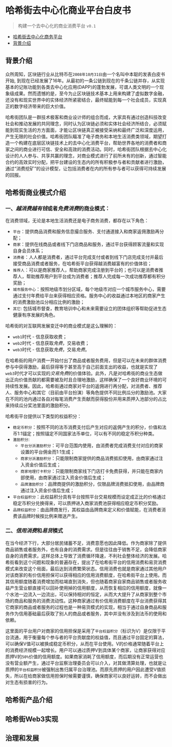 # 哈希街去中心化商业平台白皮书

> 构建一个去中心化的商业消费平台
`v0.1`

- [哈希街去中心化商务平台](#哈希街去中心化商务平台)
 - [背景介绍](#背景介绍)

## 背景介绍

众所周知，区块链行业从比特币在`2008年10月31日`由一个名叫中本聪的发表白皮书开始, 到现在已经发展了16年。从最初的一条公链到现在的千条公链并存，从实现基本的记账功能到各类去中心化应用(DAPP)的蓬勃发展，可谓人类文明的一个现象级成果。然而遗憾的是，至今为止区块链技术基本上用来构建了虚拟数字金融，还没有和现实世界中的实体经济所紧密结合，最终赋能到每一个社会成员，实现真正的数字经济带来的巨大价值。

哈希街团队是一群技术极客和商业设计师的组合而成，大家具有通过创造科技改变社会和推动发展的共同理念，同时认为区块链必须和实体社会经济所结合，必须赋能到现实生活的方方面面，才能让区块链真正被接受采纳和最终广泛和深度运用，产生无限的社会价值。哈希街团队瞄准了电子商务和本地生活消费类领域，期望打造一个构建在底层区块链技术上的去中心化消费平台，帮助世界各地的消费者和商家之间的商业进行可信、安全和高效的消费活动。同时，哈希街团队根据去中心化设计的人人参与、共享共赢的理念，对商业模式进行了前所未有的创新，通过智能合约的高效实时分配，把平台建设的生态内的所有积极参与者和贡献者进行激励，通过“消费挖矿”的设计模型，让包括消费者在内的所有参与者可以获得可持续发展的回报。

## 哈希街商业模式介绍

### 一、*越消费越有钱*或者*免费消费*的商业模式：

在消费领域，无论是本地生活消费还是电子商务消费，都存在以下角色：
- `平台`：提供商品消费和服务信息撮合服务、支付通道接入和商家返佣激励再分配；
- `商家`：提供在线商品或者线下门店商品和服务，通过平台获得顾客流量和实现自身会员体系；
- `消费者`：人人都是消费者，通过平台完成支付或者到线下门店完成支付并最后接受商品消费或者服务，在哈希街平台获得越消费越富有的价值体验；
- `推荐人`：可以是商家推荐人，帮助商家完成注册到平台的；也可以是消费者推荐人，帮助推荐用户到平台成为消费者；推荐人完成每一次成功推荐都有积分奖励；
- `城市服务中心`：按照地级市划分区域，每个地级市对应一个城市服务中心，需要通过支付年费给平台来获得相应资格。服务中心的收益通过本地区的商家产生的消费激励池瓜分相应比例的激励；
- `其它`: 包括城市督查，教育培训中心和未来需要设立的团体组织等帮助促进生态健康有序发展的角色。

哈希街的对互联网发展变迁中的商业模式是这么理解的：
* `web1`时代 - 信息获取收费；
* `web2`时代 - 信息获取*免费*，交易收费；
* `web3`时代 - 信息获取*免费*，交易*免费*。

在哈希街的用户消费一开始付出了商品或者服务费用，但是可以在未来的群体消费参与中获得激励，最后获得等于甚至高于自己前面支出的收益，也就是实现了`web3`时代才可以实现的*交易免费*的价值体验。此外，凡是对哈希街的商业生态做出正向价值贡献的都需要被及时且合理地激励，这样确保了一个良好商业环境的可持续性发展。因此，哈希街通过商家对平台的返佣进行再分配，对消费者、推荐人、服务中心和其它（目前由平台扮演）等角色提供不同比例瓜分的激励池。大家在不同的池内通过各自对每笔消费产生贡献而获得股份并用来质押入池部分的占比来持续瓜分奖池里面的激励积分。

哈希街平台提供以下类型的权益积分：
- `稳定币积分`：按照不同的法币消费支付后产生对应的返佣产生的积分，价值和法币1:1锚定；按照锚定不同国家法币单位，可以有不同的稳定币积分种类。
- `激励积分`:
    - `平台分派激励积分`：可平台范围内使用，由消费者完成消费支付对应的商家设置的平台佣金而1:1生成；
    - `商家分派激励积分`：只能限制商家提供的商品消费抵扣使用，由商家通过注入资金价值后生成；
    - `商家地理打卡积分`：只能限制商家线下门店打卡免费获得，并只能在商家内部使用，由商家通过注入资金价值后生成；
    - `品牌激励积分`：品牌商提供的激励积分，仅限品牌消费抵扣使用，由品牌商通过注入资金价值后生成；
- `平台权益积分`：此权益积分具有平台按照平台交易规模而设定成正比的价格通过稳定币积分兑换得来，可以质押进入商家消费池获得相应稳定币积分奖励。
- `品牌权益积分`：由品牌商发行，其权益由品牌商来定义和价值赋能，在消费者消费该品牌时候按比例来赠送产生。

### 二、*信用消费*和*易货*模式

在当今经济下行，大部分居民储蓄不足，消费意愿也因此降低。作为商家除了提供商品销售或者服务外，也有自身的消费需求。但是往往由于销售不足，会降低商家自身的消费需求，这样总体上导致了消费循环降速，不利社会整体经济的发展。哈希街看到这个问题和现象的普遍存在，提出了在哈希街平台的信用消费和易货消费模式来改变这个局面，最后达到消费繁荣状态。信用消费也就是商家通过其他用户对该商家的有价信用担保可以获得相应的信用消费额度，在哈希街平台上使用。而其信用额度随着消费增加而枯竭直到消失，但也随着商家自家商品销售或者服务收益产生营业额直接可以回补使用掉的信用额度，从而恢复相应的信用额度，就像一个水池一边流入一边流出，可以保持相对的恒定，从而大大提升了从商家到整个市场的商品和服务的消费流动性。这种商家通过有价信用消费额度在平台消费获得其它商家的商品或者服务的过程也是一种易货模式的实现，相当于通过自身商品和服务作为信用基础最后获取了别人的商品或者服务，其中并没有涉及到法币的使用和依赖。

这里面的平台用户对商家的信用担保是采用了`平台权益积分`（标识为V）是仅限于平台流通，用于衡量每个参与者的平台贡献度的权益值，而且通过平台固定的算法，可以确保V值可以被换成稳定币积分，从而在平台使用。V的价格通常随着平台上的消费经济规模一起增长。用户可以通过质押V到具体某个商家，让商家获得对应质押V的`50%`价值的信用额度。如果商家消耗了信用额度，而后期没有正常运营也没有营业额产生，通过平台监察治理委员会可以介入，对其做清算处理，也就是让质押的`平台权益积分`被强制出售归属平台治理池。而原先质押的用户因此遭受V值损失，所以在给商家做信用担保时候需要谨慎，确保商家可以良好运转，而不会做出对生态有损害的行为。

## 哈希街产品介绍

## 哈希街Web3实现

## 治理和发展